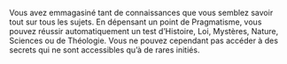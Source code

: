 ﻿---
id: subclass_wise_scholar_fr.md#puits-de-savoir
name: Puits de savoir
---

Vous avez emmagasiné tant de connaissances que vous semblez savoir tout sur tous les sujets. En dépensant un point de Pragmatisme, vous pouvez réussir automatiquement un test d’Histoire, Loi, Mystères, Nature, Sciences ou de Théologie. Vous ne pouvez cependant pas accéder à des secrets qui ne sont accessibles qu’à de rares initiés.


